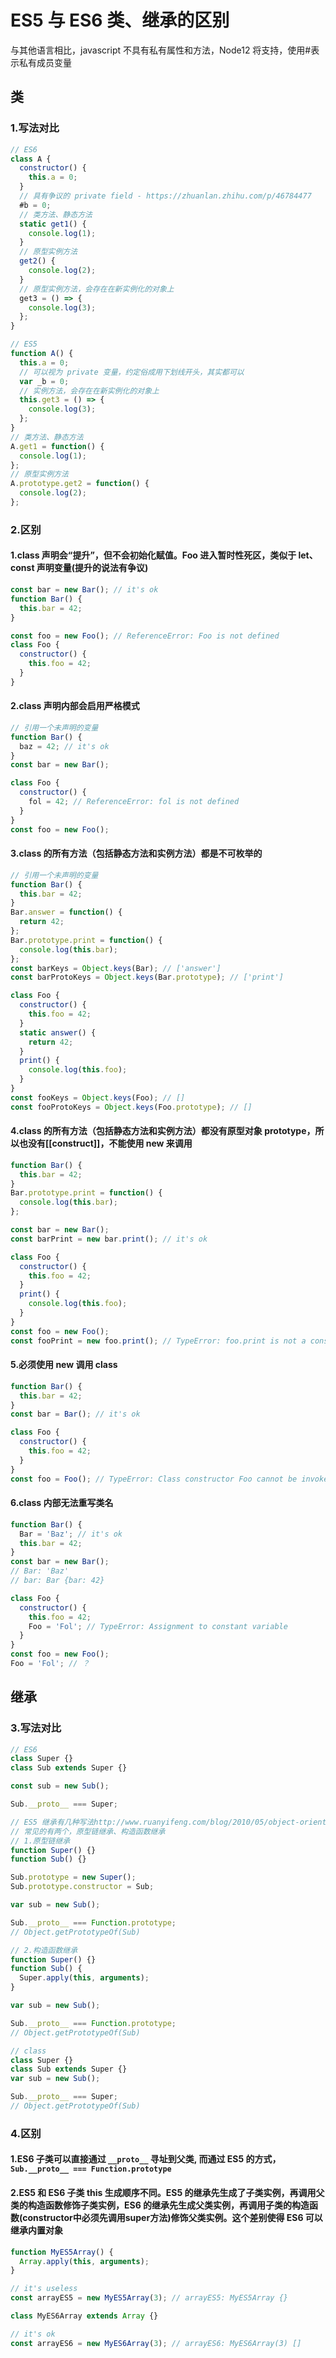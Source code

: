 # ES5 与 ES6 类、继承的区别

与其他语言相比，javascript 不具有私有属性和方法，Node12 将支持，使用#表示私有成员变量

## 类

### 1.写法对比

```javascript
// ES6
class A {
  constructor() {
    this.a = 0;
  }
  // 具有争议的 private field - https://zhuanlan.zhihu.com/p/46784477
  #b = 0;
  // 类方法、静态方法
  static get1() {
    console.log(1);
  }
  // 原型实例方法
  get2() {
    console.log(2);
  }
  // 原型实例方法，会存在在新实例化的对象上
  get3 = () => {
    console.log(3);
  };
}

// ES5
function A() {
  this.a = 0;
  // 可以视为 private 变量，约定俗成用下划线开头，其实都可以
  var _b = 0;
  // 实例方法，会存在在新实例化的对象上
  this.get3 = () => {
    console.log(3);
  };
}
// 类方法、静态方法
A.get1 = function() {
  console.log(1);
};
// 原型实例方法
A.prototype.get2 = function() {
  console.log(2);
};
```

### 2.区别

#### 1.class 声明会“提升”，但不会初始化赋值。Foo 进入暂时性死区，类似于 let、const 声明变量(提升的说法有争议)

```javascript
const bar = new Bar(); // it's ok
function Bar() {
  this.bar = 42;
}

const foo = new Foo(); // ReferenceError: Foo is not defined
class Foo {
  constructor() {
    this.foo = 42;
  }
}
```

#### 2.class 声明内部会启用严格模式

```javascript
// 引用一个未声明的变量
function Bar() {
  baz = 42; // it's ok
}
const bar = new Bar();

class Foo {
  constructor() {
    fol = 42; // ReferenceError: fol is not defined
  }
}
const foo = new Foo();
```

#### 3.class 的所有方法（包括静态方法和实例方法）都是不可枚举的

```javascript
// 引用一个未声明的变量
function Bar() {
  this.bar = 42;
}
Bar.answer = function() {
  return 42;
};
Bar.prototype.print = function() {
  console.log(this.bar);
};
const barKeys = Object.keys(Bar); // ['answer']
const barProtoKeys = Object.keys(Bar.prototype); // ['print']

class Foo {
  constructor() {
    this.foo = 42;
  }
  static answer() {
    return 42;
  }
  print() {
    console.log(this.foo);
  }
}
const fooKeys = Object.keys(Foo); // []
const fooProtoKeys = Object.keys(Foo.prototype); // []
```

#### 4.class 的所有方法（包括静态方法和实例方法）都没有原型对象 prototype，所以也没有[[construct]]，不能使用 new 来调用

```javascript
function Bar() {
  this.bar = 42;
}
Bar.prototype.print = function() {
  console.log(this.bar);
};

const bar = new Bar();
const barPrint = new bar.print(); // it's ok

class Foo {
  constructor() {
    this.foo = 42;
  }
  print() {
    console.log(this.foo);
  }
}
const foo = new Foo();
const fooPrint = new foo.print(); // TypeError: foo.print is not a constructor
```

#### 5.必须使用 new 调用 class

```javascript
function Bar() {
  this.bar = 42;
}
const bar = Bar(); // it's ok

class Foo {
  constructor() {
    this.foo = 42;
  }
}
const foo = Foo(); // TypeError: Class constructor Foo cannot be invoked without 'new'
```

#### 6.class 内部无法重写类名

```javascript
function Bar() {
  Bar = 'Baz'; // it's ok
  this.bar = 42;
}
const bar = new Bar();
// Bar: 'Baz'
// bar: Bar {bar: 42}

class Foo {
  constructor() {
    this.foo = 42;
    Foo = 'Fol'; // TypeError: Assignment to constant variable
  }
}
const foo = new Foo();
Foo = 'Fol'; // ？
```

## 继承

### 3.写法对比

```javascript
// ES6
class Super {}
class Sub extends Super {}

const sub = new Sub();

Sub.__proto__ === Super;

// ES5 继承有几种写法http://www.ruanyifeng.com/blog/2010/05/object-oriented_javascript_inheritance.html
// 常见的有两个，原型链继承、构造函数继承
// 1.原型链继承
function Super() {}
function Sub() {}

Sub.prototype = new Super();
Sub.prototype.constructor = Sub;

var sub = new Sub();

Sub.__proto__ === Function.prototype;
// Object.getPrototypeOf(Sub)

// 2.构造函数继承
function Super() {}
function Sub() {
  Super.apply(this, arguments);
}

var sub = new Sub();

Sub.__proto__ === Function.prototype;
// Object.getPrototypeOf(Sub)
```

```js
// class
class Super {}
class Sub extends Super {}
var sub = new Sub();

Sub.__proto__ === Super;
// Object.getPrototypeOf(Sub)
```

### 4.区别

#### 1.ES6 子类可以直接通过 `__proto__` 寻址到父类, 而通过 ES5 的方式，`Sub.__proto__ === Function.prototype`

#### 2.ES5 和 ES6 子类 this 生成顺序不同。ES5 的继承先生成了子类实例，再调用父类的构造函数修饰子类实例，ES6 的继承先生成父类实例，再调用子类的构造函数(constructor中必须先调用super方法)修饰父类实例。这个差别使得 ES6 可以继承内置对象

```javascript
function MyES5Array() {
  Array.apply(this, arguments);
}

// it's useless
const arrayES5 = new MyES5Array(3); // arrayES5: MyES5Array {}

class MyES6Array extends Array {}

// it's ok
const arrayES6 = new MyES6Array(3); // arrayES6: MyES6Array(3) []
```
